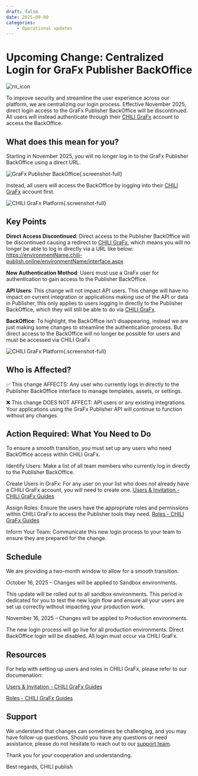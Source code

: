 ```yaml
---
draft: false
date: 2025-09-09
categories: 
    - Operational updates
---
```


# Upcoming Change: Centralized Login for GraFx Publisher BackOffice

![rn_icon](/assets/icon-GraFx-Publisher.svg)

To improve security and streamline the user experience across our platform, we are centralizing our login process. Effective November 2025, direct login access to the GraFx Publisher BackOffice will be discontinued. All users will instead authenticate through their [CHILI GraFx](https://chiligrafx.com/) account to access the BackOffice.

## What does this mean for you?


Starting in November 2025, you will no longer log in to the GraFx Publisher BackOffice using a direct URL.

![GraFx Publisher BackOffice](/release-notes/releasenotesassets/op1_1.png){.screenshot-full}

Instead, all users will access the BackOffice by logging into their [CHILI GraFx](https://chiligrafx.com/) account first.

![CHILI GraFx Platform](/release-notes/releasenotesassets/op1_2.png){.screenshot-full}


## Key Points

**Direct Access Discontinued**: Direct access to the Publisher BackOffice will be discontinued causing a redirect to [CHILI GraFx](https://chiligrafx.com/), which means you will no longer be able to log in directly via a URL like below: https://environmentName.chili-publish.online/environmentName/interface.aspx

**New Authentication Method**: Users must use a GraFx user for authentication to gain access to the Publisher BackOffice.

**API Users**: This change will not impact API users.
This change will have no impact on current integration or applications making use of the API or data in Publisher, this only applies to users logging in directly to the Publisher BackOffice, which they will still be able to do via [CHILI GraFx](https://chiligrafx.com/).

**BackOffice**: To highlight, the BackOffice isn’t disappearing, instead we are just making some changes to streamline the authentication process. But direct access to the BackOffice will no longer be possible for users and must be accessed via CHILI GraFx

![CHILI GraFx Platform](/release-notes/releasenotesassets/op1_3.gif){.screenshot-full}

## Who is Affected?

✅ This change AFFECTS: Any user who currently logs in directly to the Publisher BackOffice interface to manage templates, assets, or settings.

❌ This change DOES NOT AFFECT: API users or any existing integrations. Your applications using the GraFx Publisher API will continue to function without any changes.



## Action Required: What You Need to Do

To ensure a smooth transition, you must set up any users who need BackOffice access within CHILI GraFx.

Identify Users: Make a list of all team members who currently log in directly to the Publisher BackOffice.

Create Users in GraFx: For any user on your list who does not already have a CHILI GraFx account, you will need to create one. [Users & Invitation - CHILI GraFx Guides](https://docs.chiligrafx.com/CHILI-GraFx/users/creation/)

Assign Roles: Ensure the users have the appropriate roles and permissions within CHILI GraFx to access the Publisher tools they need. [Roles - CHILI GraFx Guides](https://docs.chiligrafx.com/CHILI-GraFx/users/roles/)

Inform Your Team: Communicate this new login process to your team to ensure they are prepared for the change.

## Schedule

We are providing a two-month window to allow for a smooth transition.

October 16, 2025 – Changes will be applied to Sandbox environments.

This update will be rolled out to all sandbox environments. This period is dedicated for you to test the new login flow and ensure all your users are set up correctly without impacting your production work.

November 16, 2025 – Changes will be applied to Production environments.

The new login process will go live for all production environments. Direct BackOffice login will be disabled. All login must occur via CHILI GraFx.



## Resources

For help with setting up users and roles in CHILI GraFx, please refer to our documenation:

[Users & Invitation - CHILI GraFx Guides](https://docs.chiligrafx.com/CHILI-GraFx/users/creation/)

[Roles - CHILI GraFx Guides](https://docs.chiligrafx.com/CHILI-GraFx/users/roles/)



## Support

We understand that changes can sometimes be challenging, and you may have follow-up questions. Should you have any questions or need assistance, please do not hesitate to reach out to our [support team](https://mysupport.chili-publish.com/).

Thank you for your cooperation and understanding.

Best regards,
CHILI publish 